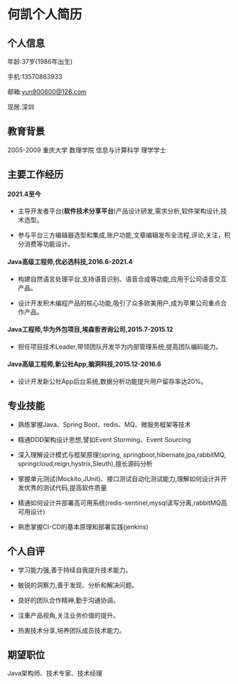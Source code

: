 # 何凯个人简历 

## 个人信息

年龄:37岁(1986年出生)  

手机:13570863933

邮箱:<yun900800@126.com>

现居:深圳

## 教育背景

2005-2009 重庆大学 数理学院 信息与计算科学 理学学士

## 主要工作经历

#### 2021.4至今

- 主导开发者平台(**软件技术分享平台**)产品设计研发,需求分析,软件架构设计,技术选型。

- 参与平台三方编辑器选型和集成,账户功能,文章编辑发布全流程,评论,关注，积分消费等功能设计。

#### Java高级工程师,优必选科技,2016.6-2021.4

- 构建自然语言处理平台,支持语音识别、语音合成等功能,应用于公司语音交互产品。

- 设计开发积木编程产品的核心功能,吸引了众多欧美用户,成为苹果公司重点合作产品。 

#### Java工程师,华为外包项目,埃森哲咨询公司,2015.7-2015.12

- 担任项目技术Leader,带领团队开发华为内部管理系统,提高团队编码能力。

#### Java高级工程师,新公社App,脑洞科技,2015.12-2016.6

- 设计开发新公社App后台系统,数据分析功能提升用户留存率达20%。

## 专业技能

- 熟练掌握Java、Spring Boot、redis、MQ、微服务框架等技术

- 精通DDD架构设计思想,譬如Event Storming、Event Sourcing

- 深入理解设计模式与框架原理(spring, springboot,hibernate,jpa,rabbitMQ, springcloud,reign,hystrix,Sleuth),擅长源码分析

- 掌握单元测试(Mockito,JUnit)、接口测试自动化测试能力,理解如何设计并开发优秀的测试代码,提高软件质量

- 精通如何设计并部署高可用系统(redis-sentinel,mysql读写分离,rabbitMQ高可用设计)

- 熟悉掌握CI-CD的基本原理和部署实践(jenkins)

## 个人自评

- 学习能力强,善于持续自我提升技术能力。

- 敏锐的洞察力,善于发现、分析和解决问题。

- 良好的团队合作精神,勤于沟通协调。

- 注重产品视角,关注业务价值的提升。

- 热衷技术分享,培养团队成员技术能力。

## 期望职位

Java架构师、技术专家、技术经理
